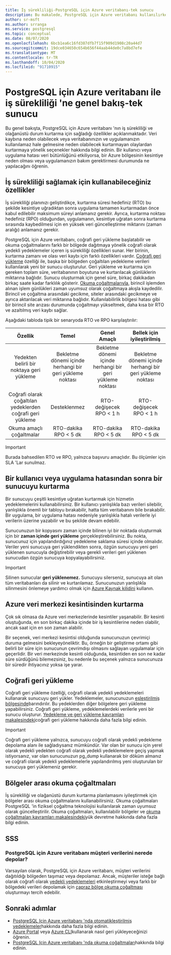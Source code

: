 ```yaml
---
title: İş sürekliliği-PostgreSQL için Azure veritabanı-tek sunucu
description: Bu makalede, PostgreSQL için Azure veritabanı kullanılırken iş sürekliliği (zaman içinde geri yükleme, veri merkezi kesintisi, coğrafi geri yükleme, çoğaltmalar) açıklanmaktadır.
author: sr-msft
ms.author: srranga
ms.service: postgresql
ms.topic: conceptual
ms.date: 08/07/2020
ms.openlocfilehash: 6bcb1ea6c16fd387dfb7f15f909d1908c20a44d7
ms.sourcegitcommit: 19dce034650c654b656f44aab44de0c7a8bd7efe
ms.translationtype: MT
ms.contentlocale: tr-TR
ms.lasthandoff: 10/04/2020
ms.locfileid: "91710915"
---
```

# <a name="overview-of-business-continuity-with-azure-database-for-postgresql---single-server"></a>PostgreSQL için Azure veritabanı ile iş sürekliliği 'ne genel bakış-tek sunucu

Bu genel bakışta, PostgreSQL için Azure veritabanı 'nın iş sürekliliği ve olağanüstü durum kurtarma için sağladığı özellikler açıklanmaktadır. Veri kaybına neden olabilecek veya veritabanınızın ve uygulamanızın kullanılamaz hale gelmesine neden olabilecek kurtarmayan olaylardan kurtarmaya yönelik seçenekler hakkında bilgi edinin. Bir kullanıcı veya uygulama hatası veri bütünlüğünü etkiliyorsa, bir Azure bölgesinin kesintiye neden olması veya uygulamanızın bakım gerektirmesi durumunda ne yapılacağını öğrenin.

## <a name="features-that-you-can-use-to-provide-business-continuity"></a>İş sürekliliği sağlamak için kullanabileceğiniz özellikler

İş sürekliliği planınızı geliştirdikçe, kurtarma süresi hedefiniz (RTO) bu şekilde kesintiye uğradıktan sonra uygulama tamamen kurtarmadan önce kabul edilebilir maksimum süreyi anlamanız gerekir. Ayrıca, kurtarma noktası hedefiniz (RPO) olduğundan, uygulamanın, kesintiye uğratan sonra kurtarma sırasında kaybedilmesi için en yüksek veri güncelleştirme miktarını (zaman aralığı) anlamanız gerekir.

PostgreSQL için Azure veritabanı, coğrafi geri yükleme başlatabilir ve okuma çoğaltmalarını farklı bir bölgede dağıtmaya yönelik coğrafi olarak yedekli yedeklemeler içeren iş sürekliliği özellikleri sunar. Her birinin, kurtarma zamanı ve olası veri kaybı için farklı özellikleri vardır. [Coğrafi geri yükleme](concepts-backup.md) özelliği ile, başka bir bölgeden çoğaltılan yedekleme verileri kullanılarak yeni bir sunucu oluşturulur. Geri yükleme ve kurtarma için gereken toplam süre, veritabanının boyutuna ve kurtarılacak günlüklerin miktarına bağlıdır. Sunucu oluşturmak için genel süre, birkaç dakikadan birkaç saate kadar farklılık gösterir. [Okuma çoğaltmalarıyla](concepts-read-replicas.md), birincil işlemden alınan işlem günlükleri zaman uyumsuz olarak çoğaltmaya akışla kaydedilir. Birincil ve çoğaltma arasındaki gecikme, siteler arasındaki gecikmeye ve ayrıca aktarılacak veri miktarına bağlıdır. Kullanılabilirlik bölgesi hatası gibi bir birincil site arızası durumunda çoğaltmayı yükseltmek, daha kısa bir RTO ve azaltılmış veri kaybı sağlar. 

Aşağıdaki tabloda tipik bir senaryoda RTO ve RPO karşılaştırılır:

| **Özellik** | **Temel** | **Genel Amaçlı** | **Bellek için iyileştirilmiş** |
| :------------: | :-------: | :-----------------: | :------------------: |
| Yedekten belirli bir noktaya geri yükleme | Bekletme dönemi içinde herhangi bir geri yükleme noktası | Bekletme dönemi içinde herhangi bir geri yükleme noktası | Bekletme dönemi içinde herhangi bir geri yükleme noktası |
| Coğrafi olarak çoğaltılan yedeklerden coğrafi geri yükleme | Desteklenmez | RTO-değişecek <br/>RPO < 1 h | RTO-değişecek <br/>RPO < 1 h |
| Okuma amaçlı çoğaltmalar | RTO-dakika <br/>RPO < 5 dk | RTO-dakika <br/>RPO < 5 dk| RTO-dakika <br/>RPO < 5 dk|

> [!IMPORTANT]
> Burada bahsedilen RTO ve RPO, yalnızca başvuru amaçlıdır. Bu ölçümler için SLA 'Lar sunulmaz.

## <a name="recover-a-server-after-a-user-or-application-error"></a>Bir kullanıcı veya uygulama hatasından sonra bir sunucuyu kurtarma

Bir sunucuyu çeşitli kesintiye uğratan kurtarmak için hizmetin yedeklemelerini kullanabilirsiniz. Bir kullanıcı yanlışlıkla bazı verileri silebilir, yanlışlıkla önemli bir tabloyu bırakabilir, hatta tüm veritabanını bile bırakabilir. Bir uygulama, bir uygulama hatası nedeniyle yanlışlıkla hatalı verilerle iyi verilerin üzerine yazabilir ve bu şekilde devam edebilir.

Sunucunuzun bir kopyasını zaman içinde bilinen iyi bir noktada oluşturmak için bir **zaman içinde geri yükleme** gerçekleştirebilirsiniz. Bu nokta, sunucunuz için yapılandırdığınız yedekleme saklama süresi içinde olmalıdır. Veriler yeni sunucuya geri yüklendikten sonra, özgün sunucuyu yeni geri yüklenen sunucuyla değiştirebilir veya gerekli verileri geri yüklenen sunucudan özgün sunucuya kopyalayabilirsiniz.

> [!IMPORTANT]
> Silinen sunucular **geri yüklenemez.** Sunucuyu silerseniz, sunucuya ait olan tüm veritabanları da silinir ve kurtarılamaz. Sunucunuzun yanlışlıkla silinmesini önlemeye yardımcı olmak için [Azure Kaynak kilidini](../azure-resource-manager/management/lock-resources.md) kullanın.

## <a name="recover-from-an-azure-data-center-outage"></a>Azure veri merkezi kesintisinden kurtarma

Çok sık olmasa da Azure veri merkezlerinde kesintiler yaşanabilir. Bir kesinti oluştuğunda, en son birkaç dakika içinde bir iş kesintilerine neden olabilir, ancak saat için en son zaman alabilir.

Bir seçenek, veri merkezi kesintisi olduğunda sunucunuzun çevrimiçi duruma gelmesini bekleyeyöneliktir. Bu, örneğin bir geliştirme ortamı gibi belirli bir süre için sunucunun çevrimdışı olmasını sağlayan uygulamalar için geçerlidir. Bir veri merkezinde kesinti olduğunda, kesintiden en son ne kadar süre sürdüğünü bilemezsiniz, bu nedenle bu seçenek yalnızca sunucunuza bir süredir ihtiyacınız yoksa işe yarar.

## <a name="geo-restore"></a>Coğrafi geri yükleme

Coğrafi geri yükleme özelliği, coğrafi olarak yedekli yedeklemeleri kullanarak sunucuyu geri yükler. Yedeklemeler, sunucunuzun [eşleştirilmiş bölgesinde](../best-practices-availability-paired-regions.md)barındırılır. Bu yedeklerden diğer bölgelere geri yükleme yapabilirsiniz. Coğrafi geri yükleme, yedeklemelerdeki verilerle yeni bir sunucu oluşturur. [Yedekleme ve geri yükleme kavramları makalesindeki](concepts-backup.md)coğrafi geri yükleme hakkında daha fazla bilgi edinin.

> [!IMPORTANT]
> Coğrafi geri yükleme yalnızca, sunucuyu coğrafi olarak yedekli yedekleme depolama alanı ile sağladıysanız mümkündür. Var olan bir sunucu için yerel olarak yedekli yedekten coğrafi olarak yedekli yedeklemelere geçiş yapmak istiyorsanız, var olan sunucunuzun pg_dump kullanarak bir döküm almanız ve coğrafi olarak yedekli yedeklemelerle yapılandırılmış yeni oluşturulan bir sunucuya geri yüklemeniz gerekir.

## <a name="cross-region-read-replicas"></a>Bölgeler arası okuma çoğaltmaları
İş sürekliliği ve olağanüstü durum kurtarma planlamasını iyileştirmek için bölgeler arası okuma çoğaltmalarını kullanabilirsiniz. Okuma çoğaltmaları PostgreSQL 'in fiziksel çoğaltma teknolojisi kullanılarak zaman uyumsuz olarak güncelleştirilir. Okuma çoğaltmaları, kullanılabilir bölgeler ve [okuma çoğaltmaları kavramları makalesindeki](concepts-read-replicas.md)yük devretme hakkında daha fazla bilgi edinin. 

## <a name="faq"></a>SSS
### <a name="where-does-azure-database-for-postgresql-store-customer-data"></a>PostgreSQL için Azure veritabanı müşteri verilerini nerede depolar?
Varsayılan olarak, PostgreSQL için Azure veritabanı, müşteri verilerini dağıtıldığı bölgeden taşımaz veya depolamaz. Ancak, müşteriler isteğe bağlı olarak coğrafi olarak [yedekli yedeklemeleri](concepts-backup.md#backup-redundancy-options) etkinleştirmeyi veya farklı bir bölgedeki verileri depolamak için [çapraz bölge okuma çoğaltması](concepts-read-replicas.md#cross-region-replication) oluşturmayı tercih edebilir.


## <a name="next-steps"></a>Sonraki adımlar
- [PostgreSQL Için Azure veritabanı 'nda otomatikleştirilmiş yedeklemeler](concepts-backup.md)hakkında daha fazla bilgi edinin. 
- [Azure Portal](howto-restore-server-portal.md) veya [Azure CLI](howto-restore-server-cli.md)kullanarak nasıl geri yükleyeceğinizi öğrenin.
- [PostgreSQL Için Azure veritabanı 'nda okuma çoğaltmaları](concepts-read-replicas.md)hakkında bilgi edinin.
